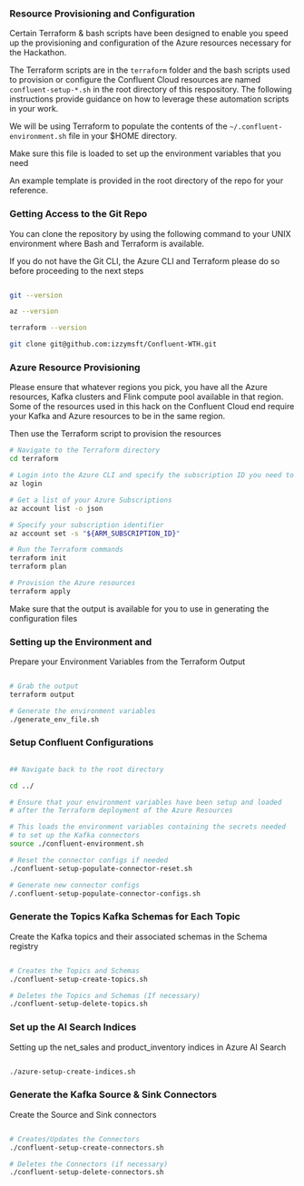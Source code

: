 ### Resource Provisioning and Configuration

Certain Terraform & bash scripts have been designed to enable you speed up the provisioning and configuration of the Azure resources necessary for the Hackathon.

The Terraform scripts are in the `terraform` folder and the bash scripts used to provision or configure the Confluent Cloud resources are named `confluent-setup-*.sh` in the root directory of this respository. The following instructions provide guidance on how to leverage these automation scripts in your work.

We will be using Terraform to populate the contents of the `~/.confluent-environment.sh` file in your $HOME directory.

Make sure this file is loaded to set up the environment variables that you need 

An example template is provided in the root directory of the repo for your reference.

### Getting Access to the Git Repo

You can clone the repository by using the following command to your UNIX environment where Bash and Terraform is available.

If you do not have the Git CLI, the Azure CLI and Terraform please do so before proceeding to the next steps

```bash

git --version

az --version

terraform --version

git clone git@github.com:izzymsft/Confluent-WTH.git

```

### Azure Resource Provisioning

Please ensure that whatever regions you pick, you have all the Azure resources, Kafka clusters and Flink compute pool available in that region. Some of the resources used in this hack on the Confluent Cloud end require your Kafka and Azure resources to be in the same region.

Then use the Terraform script to provision the resources

```bash
# Navigate to the Terraform directory
cd terraform

# Login into the Azure CLI and specify the subscription ID you need to use
az login

# Get a list of your Azure Subscriptions
az account list -o json

# Specify your subscription identifier
az account set -s "${ARM_SUBSCRIPTION_ID}"

# Run the Terraform commands
terraform init
terraform plan

# Provision the Azure resources
terraform apply

```

Make sure that the output is available for you to use in generating the configuration files



### Setting up the Environment and 

Prepare your Environment Variables from the Terraform Output

```bash

# Grab the output
terraform output

# Generate the environment variables
./generate_env_file.sh

```

### Setup Confluent Configurations

```bash

## Navigate back to the root directory

cd ../

# Ensure that your environment variables have been setup and loaded 
# after the Terraform deployment of the Azure Resources

# This loads the environment variables containing the secrets needed 
# to set up the Kafka connectors
source ./confluent-environment.sh

# Reset the connector configs if needed
./confluent-setup-populate-connector-reset.sh

# Generate new connector configs
/.confluent-setup-populate-connector-configs.sh

```


### Generate the Topics Kafka Schemas for Each Topic

Create the Kafka topics and their associated schemas in the Schema registry

```bash

# Creates the Topics and Schemas
./confluent-setup-create-topics.sh

# Deletes the Topics and Schemas (If necessary)
./confluent-setup-delete-topics.sh

```

### Set up the AI Search Indices

Setting up the net_sales and product_inventory indices in Azure AI Search


```bash

./azure-setup-create-indices.sh

```

### Generate the Kafka Source & Sink Connectors

Create the Source and Sink connectors

```bash

# Creates/Updates the Connectors
./confluent-setup-create-connectors.sh

# Deletes the Connectors (if necessary)
./confluent-setup-delete-connectors.sh

```

